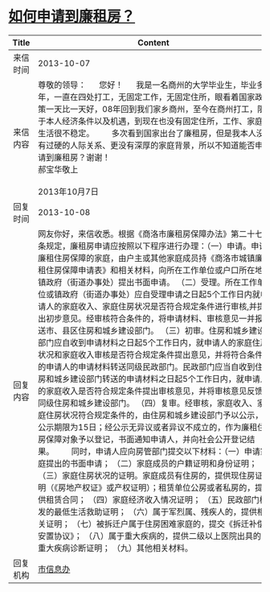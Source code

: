 # <a href="http://www.shangluo.gov.cn/zmhd/ldxxxx.jsp?urltype=leadermail.LeaderMailContentUrl&wbtreeid=1112&leadermailid=2065">如何申请到廉租房？</a>
|Title|Content|
|:---:|---|
|来信时间|2013-10-07|
|来信内容|尊敬的领导：      您好！      我是一名商州的大学毕业生，毕业多年，一直在四处打工，无固定工作，无固定住所，眼看着国家政策一天比一天好，08年回到我们家乡商州，至今在商州打工，限于本人经济条件以及机遇，到现在也没有固定住所，工作、家庭生活很不稳定。        多次看到国家出台了廉租房，但是我本人没有过硬的人际关系、更没有深厚的家庭背景，所以不知道能否申请到廉租房？谢谢！                                                                         郝宝华敬上                                                                                                                2013年10月7日|
|回复时间|2013-10-08|
|回复内容|网友你好，来信收悉。根据《商洛市廉租房保障办法》第二十七条规定，廉租房申请应按照以下程序进行办理：（一）申请。申请廉租住房保障的家庭，由户主或其他家庭成员持《商洛市城镇廉租住房保障申请表》和相关材料，向所在工作单位或户口所在地镇政府（街道办事处）提出书面申请。 （二）受理。所在工作单位或镇政府（街道办事处）应自受理申请之日起5个工作日内就申请人的家庭收入、家庭住房状况是否符合规定条件进行审核,并提出初步意见。经审核符合条件的，将申请材料、审核意见一并报送市、县区住房和城乡建设部门。 （三）初审。住房和城乡建设部门应自收到申请材料之日起5个工作日内，就申请人的家庭住房状况和家庭收入审核是否符合规定条件提出意见，并将符合条件的申请人的申请材料转送同级民政部门。民政部门应当自收到住房和城乡建设部门转送的申请材料之日起5个工作日内，就申请人的家庭收入是否符合规定条件提出审核意见，并将审核意见反馈同级住房和城乡建设部门。 （四）复审。经审核，家庭收入、家庭住房状况符合规定条件的，由住房和城乡建设部门予以公示，公示期限为15日；经公示无异议或者异议不成立的，作为廉租住房保障对象予以登记，书面通知申请人，并向社会公开登记结果。        同时，申请人应向房管部门提交以下材料：（一）申请家庭提出的书面申请； （二）家庭成员的户籍证明和身份证明； （三）家庭住房状况的证明。家庭成员有住房的，提供现住房证明（《房地产权证》或产权证明）；租赁单位公房或者私房的，提供租赁合同； （四）家庭经济收入情况证明； （五）民政部门核发的最低生活救助证明； （六）属于军烈属、残疾人的，提供相关证明； （七）被拆迁户属于住房困难家庭的，提交《拆迁补偿安置协议》； （八）属于重大疾病的，提供二级以上医院出具的重大疾病诊断证明； （九）其他相关材料。|
|回复机构|<a href="../../categories/agencies/市信息办.md">市信息办</a>|
